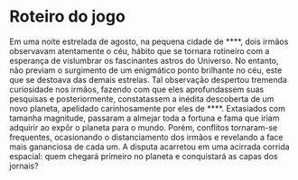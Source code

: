 # Roteiro do jogo

Em uma noite estrelada de agosto, na pequena cidade de ****, dois irmãos observavam atentamente o céu, hábito que se tornara rotineiro com a esperança de vislumbrar os fascinantes astros do Universo. No entanto, não previam o surgimento de um enigmático ponto brilhante no céu, este que se destoava das demais estrelas. Tal observação despertou tremenda curiosidade nos irmãos, fazendo com que eles aprofundassem suas pesquisas e posteriormente, constatassem a inédita descoberta de um novo planeta, apelidado carinhosamente por eles de ****. Extasiados com tamanha magnitude, passaram a almejar toda a fortuna e fama que iriam adquirir ao expôr o planeta para o mundo. Porém, conflitos tornaram-se frequentes, ocasionando o distanciamento dos irmãos e revelando a face mais gananciosa de cada um. A disputa acarretou em uma acirrada corrida espacial: quem chegará primeiro no planeta e conquistará as capas dos jornais?
	


